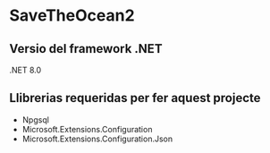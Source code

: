 # **SaveTheOcean2**

## **Versio del framework .NET**  
.NET 8.0  
  
## **Llibrerias requeridas per fer aquest projecte**
- Npgsql
- Microsoft.Extensions.Configuration
- Microsoft.Extensions.Configuration.Json
